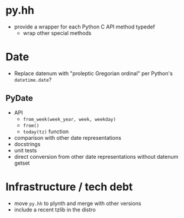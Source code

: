 # py.hh

- provide a wrapper for each Python C API method typedef
  - wrap other special methods


# Date

- Replace datenum with "proleptic Gregorian ordinal" per Python's
  `datetime.date`?

## PyDate

- API
  - `from_week(week_year, week, weekday)`
  - `from()`
  - `today(tz)` function
- comparison with other date representations
- docstrings
- unit tests
- direct conversion from other date representations without datenum getset

# Infrastructure / tech debt

- move `py.hh` to plynth and merge with other versions
- include a recent tzlib in the distro

